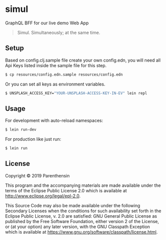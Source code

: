 # simul

GraphQL BFF for our live demo Web App
> Simul. Simultaneously; at the same time.

## Setup

Based on config.clj.sample file create your own config.edn, you will need all Api Keys listed inside the sample file for this step.
```bash
$ cp resources/config.edn.sample resources/config.edn
```

Or you can set all keys as environment variables.
```bash
$ UNSPLASH_ACCESS_KEY="YOUR-UNSPLASH-ACCESS-KEY-IN-EV" lein repl
```

## Usage
For development with auto-reload namespaces: 
```bash
$ lein run-dev
```

For production like just run:
```bash
$ lein run
```

## License

Copyright © 2019 Parenthensin

This program and the accompanying materials are made available under the
terms of the Eclipse Public License 2.0 which is available at
http://www.eclipse.org/legal/epl-2.0.

This Source Code may also be made available under the following Secondary
Licenses when the conditions for such availability set forth in the Eclipse
Public License, v. 2.0 are satisfied: GNU General Public License as published by
the Free Software Foundation, either version 2 of the License, or (at your
option) any later version, with the GNU Classpath Exception which is available
at https://www.gnu.org/software/classpath/license.html.
